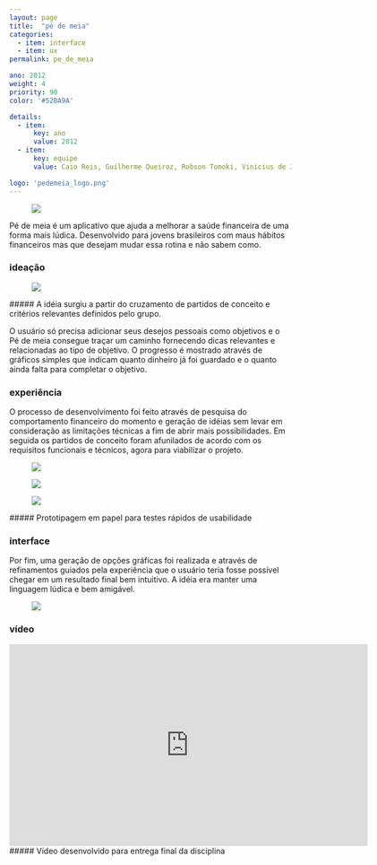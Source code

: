 ```yaml
---
layout: page
title:  "pé de meia"
categories:
  - item: interface
  - item: ux
permalink: pe_de_meia

ano: 2012
weight: 4
priority: 90
color: '#52BA9A'

details:
  - item:
      key: ano
      value: 2012
  - item:
      key: equipe
      value: Caio Reis, Guilherme Queiroz, Robson Tomoki, Vinicius de Jesus

logo: 'pedemeia_logo.png'
---
```


<figure><img src="{{ site.baseurl }}/assets/pe_de_meia/proj_pe_de_meia_verde.jpg"/></figure>

Pé de meia é um aplicativo que ajuda a melhorar a saúde financeira de uma forma mais lúdica. Desenvolvido para jovens brasileiros com maus hábitos financeiros mas que desejam mudar essa rotina e não sabem como.

### ideação

<figure><img class="img_original" src="{{ site.baseurl }}/assets/pe_de_meia/criterios_partidos.png"/></figure>
##### A idéia surgiu a partir do cruzamento de partidos de conceito e critérios relevantes definidos pelo grupo.

O usuário só precisa adicionar seus desejos pessoais como objetivos e o Pé de meia consegue traçar um caminho fornecendo dicas relevantes e relacionadas ao tipo de objetivo. O progresso é mostrado através de gráficos simples que indicam quanto dinheiro já foi guardado e o quanto ainda falta para completar o objetivo.

### experiência

O processo de desenvolvimento foi feito através de pesquisa do comportamento financeiro do momento e geração de idéias sem levar em consideração as limitações técnicas a fim de abrir mais possibilidades. Em seguida os partidos de conceito foram afunilados de acordo com os requisitos funcionais e técnicos, agora para viabilizar o projeto.

<figure><img class="img_small" src="{{ site.baseurl }}/assets/pe_de_meia/desenhos1.jpg"/></figure>

<figure><img class="img_small" src="{{ site.baseurl }}/assets/pe_de_meia/processo1.jpg"/></figure>

<figure><img class="img_small" src="{{ site.baseurl }}/assets/pe_de_meia/protopaper.gif"/></figure>
##### Prototipagem em papel para testes rápidos de usabilidade

### interface

Por fim, uma geração de opções gráficas foi realizada e através de refinamentos guiados pela experiência que o usuário teria fosse possível chegar em um resultado final bem intuitivo. A idéia era manter uma linguagem lúdica e bem amigável.

<figure><img class="img_small img_original" src="{{ site.baseurl }}/assets/pe_de_meia/telas.jpg"/></figure>

### vídeo

<iframe src="https://player.vimeo.com/video/62218485?byline=0&portrait=0" width="640" height="360" frameborder="0" webkitallowfullscreen mozallowfullscreen allowfullscreen></iframe>
##### Vídeo desenvolvido para entrega final da disciplina
